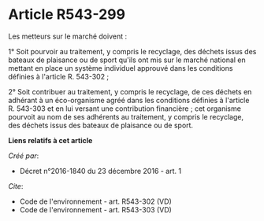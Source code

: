 # Article R543-299

Les metteurs sur le marché doivent :

1° Soit pourvoir au traitement, y compris le recyclage, des déchets issus des bateaux de plaisance ou de sport qu'ils ont mis
sur le marché national en mettant en place un système individuel approuvé dans les conditions définies à l'article R.
543-302 ;

2° Soit contribuer au traitement, y compris le recyclage, de ces déchets en adhérant à un éco-organisme agréé dans les
conditions définies à l'article R. 543-303 et en lui versant une contribution financière ; cet organisme pourvoit au nom de
ses adhérents au traitement, y compris le recyclage, des déchets issus des bateaux de plaisance ou de sport.

**Liens relatifs à cet article**

_Créé par_:

  - Décret n°2016-1840 du 23 décembre 2016 - art. 1

_Cite_:

  - Code de l'environnement - art. R543-302 (VD)
  - Code de l'environnement - art. R543-303 (VD)
